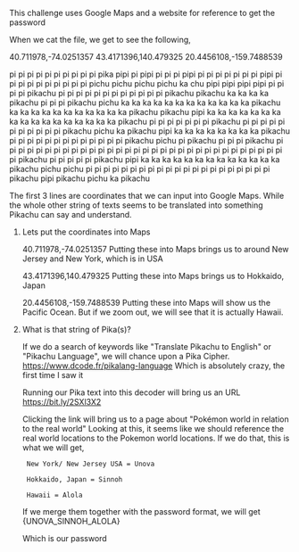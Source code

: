 This challenge uses Google Maps and a website for reference to get the password

When we cat the file, we get to see the following,

40.711978,-74.0251357
43.4171396,140.479325
20.4456108,-159.7488539

pi pi pi pi pi pi pi pi pi pi pika pipi pi pipi pi pi pi pipi pi pi pi pi pi pi pi pipi pi pi pi pi pi pi pi pi pi pi pichu pichu pichu pichu ka chu pipi pipi pipi pipi pi pi pi pi pikachu pi pi pi pi pi pi pi pi pi pi pi pi pikachu pikachu ka ka ka ka pikachu pi pi pi pikachu pichu ka ka ka ka ka ka ka ka ka ka ka ka pikachu ka ka ka ka ka ka ka ka ka ka ka pikachu pikachu pipi ka ka ka ka ka ka ka ka ka ka ka ka ka ka ka ka ka pikachu pi pi pi pi pi pi pi pikachu pi pi pi pi pi pi pi pi pi pi pi pikachu pichu ka pikachu pipi ka ka ka ka ka ka ka ka pikachu pi pi pi pi pi pi pi pi pi pi pi pi pi pikachu pichu pi pikachu pi pi pi pikachu pi pi pi pi pi pi pi pi pi pi pi pi pi pi pi pi pi pi pi pi pi pi pi pi pi pi pi pi pi pi pi pi pi pikachu pi pi pi pi pi pikachu pipi ka ka ka ka ka ka ka ka ka ka ka ka ka pikachu pichu pichu pi pi pi pi pi pi pi pi pi pi pi pi pi pi pi pi pi pi pi pi pi pikachu pipi pikachu pichu ka pikachu 

The first 3 lines are coordinates that we can input into Google Maps. While the whole other string of texts seems to be translated into something Pikachu can say and understand.

1) Lets put the coordinates into Maps

    40.711978,-74.0251357
        Putting these into Maps brings us to around New Jersey and New York, which is in USA

    43.4171396,140.479325
        Putting these into Maps brings us to Hokkaido, Japan

    20.4456108,-159.7488539
        Putting these into Maps will show us the Pacific Ocean. But if we zoom out, we will see that it is actually Hawaii.

2) What is that string of Pika(s)?

    If we do a search of keywords like "Translate Pikachu to English" or "Pikachu Language", we will chance upon a Pika Cipher.
        https://www.dcode.fr/pikalang-language
            Which is absolutely crazy, the first time I saw it

    Running our Pika text into this decoder will bring us an URL
        https://bit.ly/2SXl3X2
    
    Clicking the link will bring us to a page about "Pokémon world in relation to the real world"
    Looking at this, it seems like we should reference the real world locations to the Pokemon world locations.
    If we do that, this is what we will get,

        New York/ New Jersey USA = Unova

        Hokkaido, Japan = Sinnoh

        Hawaii = Alola
    
    If we merge them together with the password format, we will get
        {UNOVA_SINNOH_ALOLA}
    
     Which is our password